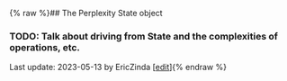 {% raw %}## The Perplexity State object

### TODO: Talk about driving from State and the complexities of operations, etc.

Last update: 2023-05-13 by EricZinda [[edit](https://github.com/EricZinda/Perplexity/edit/main/docs/pxHowTo/pxHowTo11State.md)]{% endraw %}